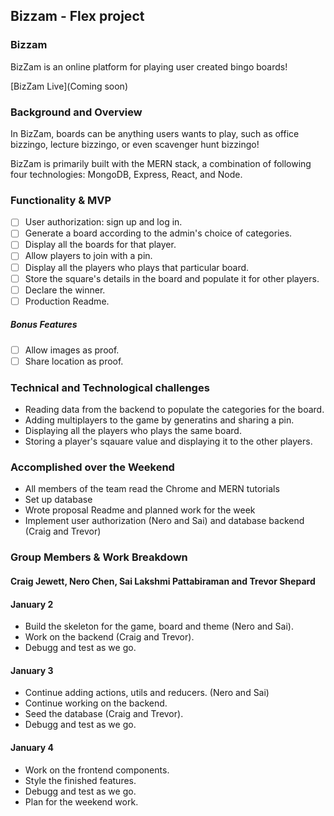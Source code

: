 ## Bizzam - Flex project

### Bizzam

BizZam is an online platform for playing user created bingo boards! 

[BizZam Live](Coming soon) 

### Background and Overview

In BizZam, boards can be anything users wants to play, such as office bizzingo, lecture bizzingo, or even scavenger hunt bizzingo! 

BizZam is primarily built with the MERN stack, a combination of following four technologies: MongoDB, Express, React, and Node.

### Functionality & MVP

- [ ] User authorization: sign up and log in.
- [ ] Generate a board according to the admin's choice of categories.
- [ ] Display all the boards for that player.
- [ ] Allow players to join with a pin.
- [ ] Display all the players who plays that particular board.
- [ ] Store the square's details in the board and populate it for other players.
- [ ] Declare the winner. 
- [ ] Production Readme.

##### Bonus Features

- [ ] Allow images as proof.
- [ ] Share location as proof.

### Technical and Technological challenges

* Reading data from the backend to populate the categories for the board.
* Adding multiplayers to the game by generatins and sharing a pin.
* Displaying all the players who plays the same board.
* Storing a player's sqauare value and displaying it to the other players.

### Accomplished over the Weekend

* All members of the team read the Chrome and MERN tutorials
* Set up database
* Wrote proposal Readme and planned work for the week
* Implement user authorization (Nero and Sai) and database backend (Craig and Trevor)

### Group Members & Work Breakdown
#### Craig Jewett, Nero Chen, Sai Lakshmi Pattabiraman and Trevor Shepard

#### January 2

* Build the skeleton for the game, board and theme (Nero and Sai).
* Work on the backend (Craig and Trevor).
* Debugg and test as we go.

#### January 3

* Continue adding actions, utils and reducers. (Nero and Sai)
* Continue working on the backend.
* Seed the database (Craig and Trevor).
* Debugg and test as we go.

#### January 4

* Work on the frontend components.
* Style the finished features.
* Debugg and test as we go.
* Plan for the weekend work.

